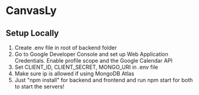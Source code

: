 # CanvasLy

## Setup Locally

1. Create .env file in root of backend folder
2. Go to Google Developer Console and set up Web Application Credentials. Enable profile scope and the Google Calendar API
3. Set CLIENT_ID, CLIENT_SECRET, MONGO_URI in .env file
4. Make sure ip is allowed if using MongoDB Atlas
5. Just "npm install" for backend and frontend and run npm start for both to start the servers!
